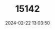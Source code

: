 ---
title: "15142"
category: "Oecomys superans"
draft: false
date: 2024-02-22 13:03:50
languages:
  English: ["Foothill Arboreal Rice Rat"]
---